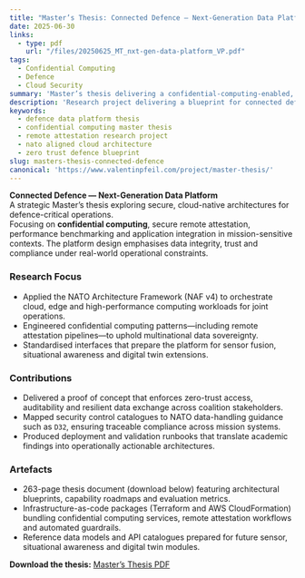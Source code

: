 ```yaml
---
title: "Master’s Thesis: Connected Defence — Next-Generation Data Platform for Military Intelligence and Operations"
date: 2025-06-30
links:
  - type: pdf
    url: "/files/20250625_MT_nxt-gen-data-platform_VP.pdf"
tags:
  - Confidential Computing
  - Defence
  - Cloud Security
summary: 'Master’s thesis delivering a confidential-computing-enabled, NATO-aligned defence data platform blueprint with remote attestation and zero-trust controls.'
description: 'Research project delivering a blueprint for connected defence data platforms that blend confidential computing, remote attestation pipelines and mission-grade security compliance.'
keywords:
  - defence data platform thesis
  - confidential computing master thesis
  - remote attestation research project
  - nato aligned cloud architecture
  - zero trust defence blueprint
slug: masters-thesis-connected-defence
canonical: 'https://www.valentinpfeil.com/project/master-thesis/'
---
```


**Connected Defence — Next-Generation Data Platform**  
A strategic Master’s thesis exploring secure, cloud-native architectures for defence-critical operations.  
Focusing on **confidential computing**, secure remote attestation, performance benchmarking and application integration in mission-sensitive contexts. The platform design emphasises data integrity, trust and compliance under real-world operational constraints.

### Research Focus
- Applied the NATO Architecture Framework (NAF v4) to orchestrate cloud, edge and high-performance computing workloads for joint operations.
- Engineered confidential computing patterns—including remote attestation pipelines—to uphold multinational data sovereignty.
- Standardised interfaces that prepare the platform for sensor fusion, situational awareness and digital twin extensions.

### Contributions
- Delivered a proof of concept that enforces zero-trust access, auditability and resilient data exchange across coalition stakeholders.
- Mapped security control catalogues to NATO data-handling guidance such as `D32`, ensuring traceable compliance across mission systems.
- Produced deployment and validation runbooks that translate academic findings into operationally actionable architectures.

### Artefacts
- 263-page thesis document (download below) featuring architectural blueprints, capability roadmaps and evaluation metrics.
- Infrastructure-as-code packages (Terraform and AWS CloudFormation) bundling confidential computing services, remote attestation workflows and automated guardrails.
- Reference data models and API catalogues prepared for future sensor, situational awareness and digital twin modules.

**Download the thesis:** [Master’s Thesis PDF](/files/20250625_MT_nxt-gen-data-platform_VP.pdf)
